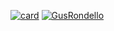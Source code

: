[![card](https://github-readme-stats.vercel.app/api?username=GusRondello&theme=tokyonight)](https://github.com/GusRondello/) [![GusRondello](https://github-readme-stats.vercel.app/api/top-langs/?username=GusRondello&hide=html&layout=compact&theme=tokyonight)](https://github.com/GusRondello/)
